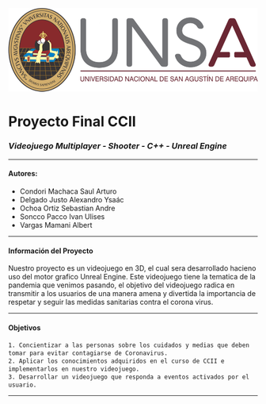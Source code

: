 ![Logo Unsa](https://github.com/SaulCondoriM/Proyecto/blob/main/docs/unsa_logo.png)
# Proyecto Final CCII
### *Videojuego Multiplayer - Shooter - C++ - Unreal Engine*

------------


####  **Autores:**
  * Condori Machaca Saul Arturo	
  * Delgado Justo Alexandro Ysaác	
  * Ochoa Ortiz Sebastian Andre	
  * Soncco Pacco Ivan Ulises	
  * Vargas Mamani Albert	

------------
#### **Información del Proyecto**
Nuestro proyecto es un videojuego en 3D, el cual sera desarrollado hacieno uso del motor grafico Unreal Engine.
Este videojuego tiene la tematica de la pandemia que venimos pasando, el objetivo del videojuego radica en transmitir a los usuarios de una manera amena y divertida la importancia de respetar y seguir las medidas sanitarias contra el corona virus.

------------
#### **Objetivos**
	1. Concientizar a las personas sobre los cuidados y medias que deben tomar para evitar contagiarse de Coronavirus.
	2. Aplicar los conocimientos adquiridos en el curso de CCII e implementarlos en nuestro videojuego.
	3. Desarrollar un videojuego que responda a eventos activados por el usuario.

------------
